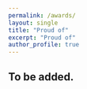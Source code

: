 ```yaml
---
permalink: /awards/
layout: single
title: "Proud of"
excerpt: "Proud of"
author_profile: true
---
```

<!--
## Research Competition
### ASE’21, an A* conference in Software Engineering (2021)
The **first-place award winner** of the Research Competition at ACM [ASE'21](https://conf.researchr.org/track/ase-2021/ase-2021-student-research-competition), an A* conference in the field of software engineering.

## Research Scholarship 
### Data61, a world leader in Data Science research (2018)
Recipient of a prestigious scholarship for conducting my research at [Data61](https://data61.csiro.au/), a world leader in data science research and engineering.

## Admission and Fellowship
### University of Melbourne, ranked 30th worldwide (2018)
Admitted as a fully funded PhD student at the [University of Melbourne](https://www.unimelb.edu.au/) (worldwide ranked 25th) with a prestigious fellowship. -->

## To be added.
